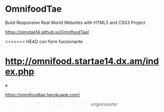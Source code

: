 # OmnifoodTae
Build Responsive Real World Websites with HTML5 and CSS3 Project

https://simotae14.github.io/OmnifoodTae/

<<<<<<< HEAD
con form funzionante

http://omnifood.startae14.dx.am/index.php
=======
e

https://omnifoodtae.herokuapp.com/
>>>>>>> origin/master
